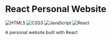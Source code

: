 # React Personal Website

![HTML5](https://img.shields.io/badge/HTML5-E34F26.svg?style=for-the-badge&logo=HTML5&logoColor=white)
![CSS3](https://img.shields.io/badge/CSS3-1572B6.svg?style=for-the-badge&logo=CSS3&logoColor=white)
![JavaScript](https://img.shields.io/badge/JAVASCRIPT-F7DF1E.svg?style=for-the-badge&logo=JavaScript&logoColor=white)
![React](https://img.shields.io/badge/REACT-61DAFB.svg?style=for-the-badge&logo=React&logoColor=white)

A personal website built with React
